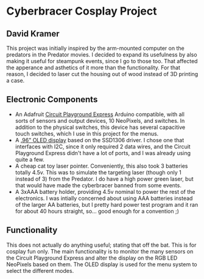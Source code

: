 # Cyberbracer Cosplay Project
## David Kramer

This project was initially inspired by the arm-mounted computer on the predators in the Predator movies.  I decided to expand its usefulness by also making it useful for steampunk events, since I go to those too.  That affected the apperance and asthetics of it more than the functionality. For that reason, I decided to laser cut the housing out of wood instead of 3D printing a case.

## Electronic Components
- An Adafruit [Circuit Playground Express](https://learn.adafruit.com/adafruit-circuit-playground-express/overview) Arduino compatible, with all sorts of sensors and output devices, 10 NeoPixels, and switches.  In addition to the physical switches, this device has several capacitive touch switches, which I use in this project for the menus.
- A [.96" OLED display](https://www.amazon.com/Diymall-Yellow-Arduino-Display-Raspberry/dp/B00O2LLT30) based on the SSD1306 driver.  I chose one that interfaces with I2C, since it only required 2 data wires, and the Circuit Playground Express didn't have a lot of ports, and I was already using quite a few.
- A cheap cat toy laser pointer.  Conveniently, this also took 3 batteries totally 4.5v.  This was to simulate the targeting laser (though only 1 instead of 3) from the Predator.  I do have a high power green laser, but that would have made the cyberbracer banned from some events.
- A 3xAAA battery holder, providing 4.5v nominal to power the rest of the electronics.  I was intially concerned about using AAA batteries instead of the larger AA batteries, but I pretty hard power test program and it ran for about 40 hours straight, so... good enough for a convention ;)

## Functionality
This does not actually do anything useful; stating that off the bat. This is for cosplay fun only.  The main functionality is to monitor the many sensors on the Circuit Playground Express and alter the display on the RGB LED NeoPixels based on them.  The OLED display is used for the menu system to select the different modes.
